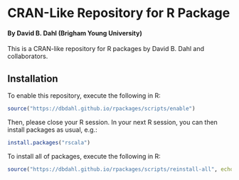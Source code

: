 # CRAN-Like Repository for R Package

#### By David B. Dahl (Brigham Young University)

This is a CRAN-like repository for R packages by David B. Dahl and collaborators.


## Installation

To enable this repository, execute the following in R:

```R
source("https://dbdahl.github.io/rpackages/scripts/enable") 
```

Then, please close your R session.  In your next R session, you can then install packages as usual, e.g.:

```R
install.packages("rscala")
```

To install all of packages, execute the following in R:

```R
source("https://dbdahl.github.io/rpackages/scripts/reinstall-all", echo=TRUE) 
```

